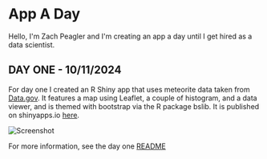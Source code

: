 # App A Day
 Hello, I'm Zach Peagler and I'm creating an app a day until I get hired as a data scientist.

## **DAY ONE - 10/11/2024**
For day one I created an R Shiny app that uses meteorite data taken from [Data.gov](https://catalog.data.gov/dataset/meteorite-landings). It features a map using Leaflet, a couple of histogram, and a data viewer, and is themed with bootstrap via the R package bslib. It is published on shinyapps.io [here](https://zachpeagler.shinyapps.io/01_meteorites).

![Screenshot](../App-A-Day/01_meteorites/screenshot.png)

For more information, see the day one [README](../App-A-Day/README.md)